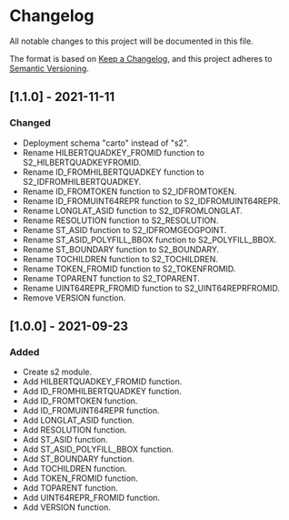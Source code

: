 # Changelog
All notable changes to this project will be documented in this file.

The format is based on [Keep a Changelog](https://keepachangelog.com/en/1.0.0/),
and this project adheres to [Semantic Versioning](https://semver.org/spec/v2.0.0.html).

## [1.1.0] - 2021-11-11

### Changed
- Deployment schema "carto" instead of "s2".
- Rename HILBERTQUADKEY_FROMID function to S2_HILBERTQUADKEYFROMID.
- Rename ID_FROMHILBERTQUADKEY function to S2_IDFROMHILBERTQUADKEY.
- Rename ID_FROMTOKEN function to S2_IDFROMTOKEN.
- Rename ID_FROMUINT64REPR function to S2_IDFROMUINT64REPR.
- Rename LONGLAT_ASID function to S2_IDFROMLONGLAT.
- Rename RESOLUTION function to S2_RESOLUTION.
- Rename ST_ASID function to S2_IDFROMGEOGPOINT.
- Rename ST_ASID_POLYFILL_BBOX function to S2_POLYFILL_BBOX.
- Rename ST_BOUNDARY function to S2_BOUNDARY.
- Rename TOCHILDREN function to S2_TOCHILDREN.
- Rename TOKEN_FROMID function to S2_TOKENFROMID.
- Rename TOPARENT function to S2_TOPARENT.
- Rename UINT64REPR_FROMID function to S2_UINT64REPRFROMID.
- Remove VERSION function.

## [1.0.0] - 2021-09-23

### Added
- Create s2 module.
- Add HILBERTQUADKEY_FROMID function.
- Add ID_FROMHILBERTQUADKEY function.
- Add ID_FROMTOKEN function.
- Add ID_FROMUINT64REPR function.
- Add LONGLAT_ASID function.
- Add RESOLUTION function.
- Add ST_ASID function.
- Add ST_ASID_POLYFILL_BBOX function.
- Add ST_BOUNDARY function.
- Add TOCHILDREN function.
- Add TOKEN_FROMID function.
- Add TOPARENT function.
- Add UINT64REPR_FROMID function.
- Add VERSION function.
